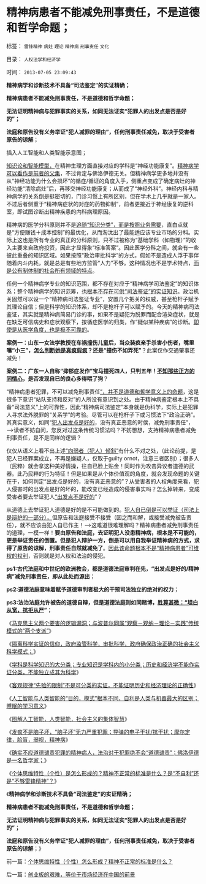 # 精神病患者不能减免刑事责任，不是道德和哲学命题；

标签： `雷锋精神` `病灶` `理论` `精神病` `刑事责任` `文化` 

目录： `人权法学和经济学`

时间： `2013-07-05 23:09:43`

**精神病学和诊断技术不具备“司法鉴定”的实证精确；**

**精神病患者不能减免刑事责任，不是道德和哲学命题；**

**无法证明精神病与犯罪事实的关系，如同无法证实“犯罪人的出发点是否是好的”；**

**法庭和原告没有义务举证“犯人减罪的理由”，任何刑事责任减免，取决于受害者原告的谅解**；

插入人工智能和人类智能示意图；

[](http://photo.blog.sina.com.cn/showpic.html#blogid=5563a64d0102ec9p&url=http://s11.sinaimg.cn/orignal/5563a64dge0c4f3e3d4ca)

[知识论和智能模型，](../../../2013/7/4/人工智能，自利，人类智能，睡大觉的重要意义.md)在精神生理方面直接对应的学科是“神经功能康复”。[精神病学可以看作是前者的父集](../../../2013/6/28/每个人都可以理解精神病,精神病人犯罪只是普通的犯罪.md)，不过肯定与佛洛伊德无关。但精神病学更多地并没有从“神经功能为什么会损坏”的循症/循证的角度入手，侧重点变成了确定病灶的神经功能“清除病灶”后，再移交神经功能康复；从而成了“神经外科”。神经内科与精神病学的关系倒是挺密切的，门诊习惯上有所区别，但在学术上几乎就是一家人。不过后者侧重于“精神病症状的对症的药物抑制”，前者更接近于神经康复的逆科室，即试图诊断出精神疾患的内科病理原因。

精神病的医学分科原则并不是[追随“知识分类”，而是按照业务需要](../../../2013/7/2/没有科学的信仰，有信仰的科学，及实证科学的知识模型.md)，直白点就是“方便赚钱＋成本控制”的最优化，从而淘汰出了最能适应该专业市场的分科。实际上这也是所有专业的真正的分科原则，只不过被称为“基础学科（如物理）”的收入主要来自政府投资，因此才显得象“标准答案”。因此医学分科之间，就会有一些彼此重叠的知识区域。如果按照“政治审批科学”的方式，假如不是造成人浮于事伴随着内斗内耗，就是总是有些地方监管“人力”不够。这种情况也不是学术特点，[而是公有制体制的社会所有领域的特点](../../../2009/7/21/科斯定理之中国定律和科学的发展观.md)。

任何一个精神病学专业的知识范围，都不存在对应于“精神病学司法鉴定”的知识体系；整个精神病学的知识范筹，[也根本不存在可供“司法鉴证”的实证知识](../../../2013/6/29/举证责任倒置的“精神病减免刑事责任”，玩弄法治的文字游戏.md)。政治机关固然可以设一个“精神病司法鉴证专业”，安置几个把关的权威，甚至枪杆子赋予其理论自信；但是科学的知识体系，却不是枪杆子可以赋予的。今天的精神病司法鉴证，其实就是精神病简易门诊的事，如果不是疑犯为脱罪而配合渲染症状，就是在缺乏可信病史和症状观察下，按循症医学的归类，作“疑似某种疾病”的诊断。[即使是从医学角度，也是极不可靠的](../../../2013/6/29/举证责任倒置的“精神病减免刑事责任”，玩弄法治的文字游戏.md)。

**案例一：山东一女法学教授在车祸撞伤儿童后，当众装疯亲手杀害小伤者，嘴里嚷“小三”，[怎么判断她是真疯假疯](../../../2013/6/29/精神病患者不是疯子,被人道主义颠倒的是非黑白.md)？还是“撞伤不如弄死”**？此案仅作交通肇事还减免！

**案例二：广东一人自称“抑郁症发作”宝马撞死四人，只判五年！[不知那些正方的同情心](../../../2013/6/16/民粹者的抑郁症，下意识残杀无辜，全面解释陈水总和郑民生.md)，是否发现自已的良心多得喂了狗**？

“精神病患者犯罪，不可以减免刑事责任[”，并不是道德和哲学意义上的命题](../../../2010/3/26/“精神病（犯）免责”侵犯人权歪曲法理.md)，这是很多下意识“站队支持和反对”的人所没有意识到之处。由于精神病鉴定根本上不具备“司法意义”上的可靠性，因此“精神病司法鉴定”本身就是伪科学，实际上是犯罪人寻求法外脱罪的“关系学”的考验。尽管可以在枪杆子下或习惯法下“政治正确”。其真实意义，如同“[犯人出发点是好的](../../../2012/6/8/“出发点是好的”“为民生做了事”都不是辩护理由；.md)，没有真正恶意的时侯，减免刑事责任”，——>读者不妨自问，您反对过这条传统习惯法吗？不妨想想，支持精神病患者减免刑事责任，是不是同样的逻辑？

仅仅从语义上看不出上述[“向弱者（犯人）倾斜”](../../../2012/3/4/民粹的政治要挟；“向弱者倾斜”的民粹要挟和民族主义.md)有什么不对之处，（此论前提，是犯人已经罪案成立，不再是嫌疑人，仅取于guilty ornot，注意三者区别）；很多人（民粹）就会拿这种美好情操，往自已脸上贴金！同时作为攻击异议者道德的武器。此乃民粹的行为特征！但是如果是从个体价值观的角度，就会发现命题的关键在于，如何判定“出发点是好的，没有真正恶意的”？从受害者的人权角度来看，犯人侵害时的出发点是好的坏的，能改变已经造成的侵害事实吗？怎么掉转来，变成受害者要去举证犯人[“出发点不是好的](../../../2011/5/28/“好心办坏事”是邪恶的主流.md)”？

从道德上去举证犯人道德是好的是不可能做到的。[犯人自已倒是可以举证（司法上是辩护的一部分），](../../../2011/4/23/谁能无辜“胆敢辩护罪”和“胆敢进化罪”.md)但原告和法庭接受不接受（因之而和解，或接受减免被告责任），就不应该由犯人自已作主！——>这难道很难理解吗？精神病患者减免刑事责任的道理，一模一样！**要由原告和法庭，去证明犯人没患精神病，根本是不可能的，更是举证责任的倒置。但是犯人辩护一方，倒是可以用自我举证精神病的方式，求得了原告的谅解，刑事责任自然就减免了**。[因此该命题根本不是“精神病患者”可维权的权利](../../../2010/3/24/再辩人权人道之精神病不应免责.md)，否则就是对人权和法治的侵犯。

**ps1:古代法庭和中世纪的欧洲教会，都是道德法庭审判在先，“出发点是好的/精神病”减免刑事责任，即从此处而源出**；

**ps2:道德法庭意味着赋予道德审判者极大的干预司法独立的绝对的权力**；

**ps3:法治法庭允许被告的道德自辩，但是道德法庭则如同赌博，[胜算甚微：“坦白从宽，抗拒从严](../../../2013/4/2/米兰达忠告，坦白从宽抗拒从严，基督教的忏悔，民粹的“透明”.md)”**；

《[马克思主义两个要害的逻辑漏洞；与波普尔同属“观察－观纳－理论－实践”传统模式的“两个支派”](../../../2013/7/2/马克思主义两个要害的逻辑漏洞及波普尔证伪.md)》

《[隔离科学实证的信仰，政府监管科学，审批科学，政府确保政治正确的社会主义科学模式；](../../../2013/7/2/没有科学的信仰，有信仰的科学，及实证科学的知识模型.md)》

《[学科是科学知识的大分类；专业知识是学科内的小分类；历史和经济学不能作实证分类，不能独立成其为科学](../../../2013/7/3/自由的科学和被监管的科学.md)》

《[客观规律“先验的限制”不是可分类的实证，不能证明历史和经济理论的正确性](../../../2013/7/3/实事求是的自由思想.md)》

《[人工智能与人类智能的“目的，模式”根本不同，自利是人类与机器最大的区别；睡眠的学习意义](../../../2013/7/4/人工智能，自利，人类智能，睡大觉的重要意义.md)》

《[图解人工智能，人类智能，社会主义的集体智慧](../../../2013/7/4/图解人工智能，人类智能，社会主义的集体智慧.md)》

《[发疯不是脑子坏，“脑子坏”无力严重犯罪；导弹的电子干扰/抗干扰；摩尔定律，脸盲，弱视，精神病](../../../2013/7/4/发疯不是脑子坏，“脑子坏”无力严重犯罪.md)》

《[确实不应道德谴责犯罪的精神病人，法治对于犯罪绝不会“道德谴责”；佛洛伊德是一名哲学家；](../../../2013/7/5/精神病患者承担刑事责任，不是“傻子含笑上刑场”.md)》

《[个体思维特性（个性）是怎么形成的？精神不正常的标准是什么？是“不自利”还是“不够雷锋精神”？](../../../2013/7/5/个体思维特性（个性）怎么形成？精神不正常的标准是什么？.md)》

《**精神病学和诊断技术不具备“司法鉴定”的实证精确；**

**精神病患者不能减免刑事责任，不是道德和哲学命题；**

**无法证明精神病与犯罪事实的关系，如同无法证实“犯罪人的出发点是否是好的”；**

**法庭和原告没有义务举证“犯人减罪的理由”，任何刑事责任减免，取决于受害者原告的谅解**；》



前一篇：[个体思维特性（个性）怎么形成？精神不正常的标准是什么？](../../../2013/7/5/个体思维特性（个性）怎么形成？精神不正常的标准是什么？.md)

后一篇：[创业板的艰难，等价于市场经济在中国的前景](../../../2013/7/5/创业板的艰难，等价于市场经济在中国的前景.md)